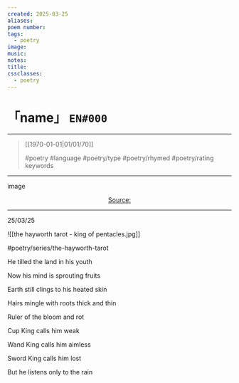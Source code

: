 ```yaml
---
created: 2025-03-25
aliases:
poem number:
tags:
  - poetry
image:
music:
notes:
title:
cssclasses:
  - poetry
---
```

# 「name」 `EN#000`

---

> [[1970-01-01|01/01/70]]
>  
> #poetry
> #language
> #poetry/type
> #poetry/rhymed
> #poetry/rating
> keywords

---

image

<center class="img_caption"><a href="https://" class="source-link">Source: </a></center>

---

25/03/25

  
![[the hayworth tarot - king of pentacles.jpg]]

#poetry/series/the-hayworth-tarot

He tilled the land in his youth

Now his mind is sprouting fruits

Earth still clings to his heated skin

Hairs mingle with roots thick and thin

Ruler of the bloom and rot 

  

Cup King calls him weak 

Wand King calls him aimless

Sword King calls him lost

But he listens only to the rain